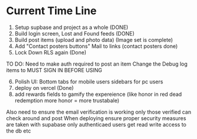 # Current Time Line

1. Setup supbase and project as a whole (DONE)
2. Build login screen, Lost and Found feeds (DONE)
3. Build post items (upload and photo data) (Image set is complete)
4. Add "Contact posters buttons" Mail to links (contact posters done)
5. Lock Down RLS again (Done)

TO DO: 
Need to make auth required to post an item 
Change the Debug log items to MUST SIGN IN BEFORE USING

6. Polish UI: Bottom tabs for mobile users sidebars for pc users 
7. deploy on vercel (Done)
8. add rewards fields to gamify the expereience (like honor in red dead redemption more honor = more trustabale)

Also need to ensure the email verification is working only those verified can check around and post
When deploying ensure proper security measures are taken with supabase only authenticaed users get read write access to the db etc  